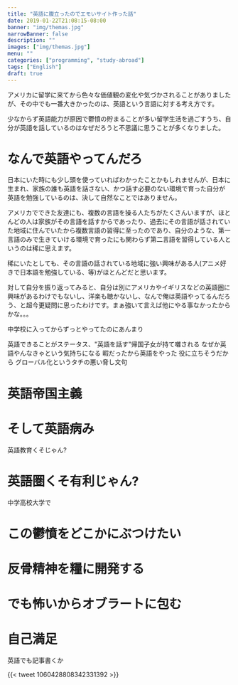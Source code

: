 ```yaml
---
title: "英語に腹立ったのでエモいサイト作った話"
date: 2019-01-22T21:08:15-08:00
banner: "img/themas.jpg"
narrowBanner: false
description: ""
images: ["img/themas.jpg"]
menu: ""
categories: ["programming", "study-abroad"]
tags: ["English"]
draft: true
---
```


アメリカに留学に来てから色々な価値観の変化や気づかされることがありましたが、その中でも一番大きかったのは、英語という言語に対する考え方です。

<!--more-->

少なからず英語能力が原因で鬱憤の貯まることが多い留学生活を過ごすうち、自分が英語を話しているのはなぜだろうと不思議に思うことが多くなりました。

# なんで英語やってんだろ
日本にいた時にも少し頭を使っていればわかったことかもしれませんが、日本に生まれ、家族の誰も英語を話さない、かつ話す必要のない環境で育った自分が英語を勉強しているのは、決して自然なことではありません。

アメリカでできた友達にも、複数の言語を操る人たちがたくさんいますが、ほとんどの人は家族がその言語を話すからであったり、過去にその言語が話されていた地域に住んでいたから複数言語の習得に至ったのであり、自分のような、第一言語のみで生きていける環境で育ったにも関わらず第二言語を習得している人というのは稀に思えます。

稀にいたとしても、その言語の話されている地域に強い興味がある人(アニメ好きで日本語を勉強している、等)がほとんどだと思います。

対して自分を振り返ってみると、自分は別にアメリカやイギリスなどの英語圏に興味があるわけでもないし、洋楽も聴かないし、なんで俺は英語やってるんだろう、と超今更疑問に思ったわけです。まぁ強いて言えば他にやる事なかったからかな。。。

中学校に入ってからずっとやってたのにあんまり

英語できることがステータス、"英語を話す"帰国子女が持て囃される
なぜか英語やんなきゃという気持ちになる
暇だったから英語をやった
役に立ちそうだから
グローバル化というタチの悪い脅し文句
# 英語帝国主義
# そして英語病み
英語教育くそじゃん?
# 英語圏くそ有利じゃん?
中学高校大学で
# この鬱憤をどこかにぶつけたい
# 反骨精神を糧に開発する
# でも怖いからオブラートに包む
# 自己満足
英語でも記事書くか

{{<  tweet 1060428808342331392 >}}

